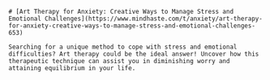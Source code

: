 
    # [Art Therapy for Anxiety: Creative Ways to Manage Stress and Emotional Challenges](https://www.mindhaste.com/t/anxiety/art-therapy-for-anxiety-creative-ways-to-manage-stress-and-emotional-challenges-653)

    Searching for a unique method to cope with stress and emotional difficulties? Art therapy could be the ideal answer! Uncover how this therapeutic technique can assist you in diminishing worry and attaining equilibrium in your life.
    